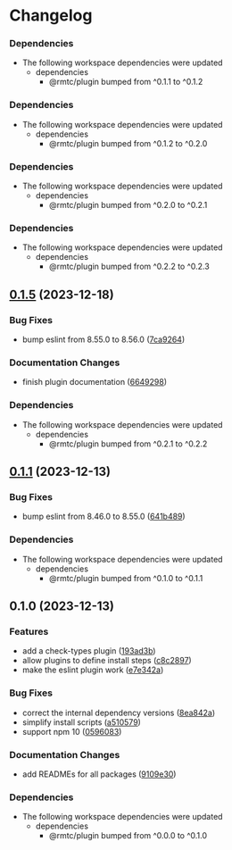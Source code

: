 # Changelog

### Dependencies

* The following workspace dependencies were updated
  * dependencies
    * @rmtc/plugin bumped from ^0.1.1 to ^0.1.2

### Dependencies

* The following workspace dependencies were updated
  * dependencies
    * @rmtc/plugin bumped from ^0.1.2 to ^0.2.0

### Dependencies

* The following workspace dependencies were updated
  * dependencies
    * @rmtc/plugin bumped from ^0.2.0 to ^0.2.1

### Dependencies

* The following workspace dependencies were updated
  * dependencies
    * @rmtc/plugin bumped from ^0.2.2 to ^0.2.3

## [0.1.5](https://github.com/rowanmanning/toolchain/compare/plugin-eslint-v0.1.4...plugin-eslint-v0.1.5) (2023-12-18)


### Bug Fixes

* bump eslint from 8.55.0 to 8.56.0 ([7ca9264](https://github.com/rowanmanning/toolchain/commit/7ca9264c432a63becc2fb902514301170a90993b))


### Documentation Changes

* finish plugin documentation ([6649298](https://github.com/rowanmanning/toolchain/commit/66492985257fa151576c904d881a3803b55aa863))


### Dependencies

* The following workspace dependencies were updated
  * dependencies
    * @rmtc/plugin bumped from ^0.2.1 to ^0.2.2

## [0.1.1](https://github.com/rowanmanning/toolchain/compare/plugin-eslint-v0.1.0...plugin-eslint-v0.1.1) (2023-12-13)


### Bug Fixes

* bump eslint from 8.46.0 to 8.55.0 ([641b489](https://github.com/rowanmanning/toolchain/commit/641b489d7a09ac4d58f45a811382d30f28f024c8))


### Dependencies

* The following workspace dependencies were updated
  * dependencies
    * @rmtc/plugin bumped from ^0.1.0 to ^0.1.1

## 0.1.0 (2023-12-13)


### Features

* add a check-types plugin ([193ad3b](https://github.com/rowanmanning/toolchain/commit/193ad3b7bf4e954b7c928d1a93b4636201bda3a1))
* allow plugins to define install steps ([c8c2897](https://github.com/rowanmanning/toolchain/commit/c8c28973f195cb88d71e1f6f77bd63bb23ee4825))
* make the eslint plugin work ([e7e342a](https://github.com/rowanmanning/toolchain/commit/e7e342a916e8c6bf5c10f72ccf04fb461b201a42))


### Bug Fixes

* correct the internal dependency versions ([8ea842a](https://github.com/rowanmanning/toolchain/commit/8ea842a9ecb6bce2a075896b316c1108149b8f28))
* simplify install scripts ([a510579](https://github.com/rowanmanning/toolchain/commit/a510579de17e4e1ea9e63964749ad0f0c7bab9e2))
* support npm 10 ([0596083](https://github.com/rowanmanning/toolchain/commit/05960837bbf1637f258a4080971b3f36364dc2cd))


### Documentation Changes

* add READMEs for all packages ([9109e30](https://github.com/rowanmanning/toolchain/commit/9109e304fb3b2d1a810e1fc948fef2b325be1099))


### Dependencies

* The following workspace dependencies were updated
  * dependencies
    * @rmtc/plugin bumped from ^0.0.0 to ^0.1.0
